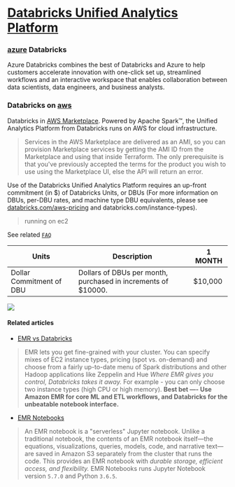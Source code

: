 # [Databricks Unified Analytics Platform][duap]

### [azure] Databricks
Azure Databricks combines the best of Databricks and Azure to help customers accelerate innovation with one-click set up, 
streamlined workflows and an interactive workspace that enables collaboration between data scientists, data engineers, and business analysts.

### Databricks on [aws]
Databricks in [AWS Marketplace](https://aws.amazon.com/marketplace/pp/B07K2NJKRW). Powered by Apache Spark™, the Unified 
Analytics Platform from Databricks runs on AWS for cloud infrastructure. 
> Services in the AWS Marketplace are delivered as an AMI, so you can provision Marketplace services by getting the AMI ID from the Marketplace and using that inside Terraform. The only prerequisite is that you've previously accepted the terms for the product you wish to use using the Marketplace UI, else the API will return an error.

Use of the Databricks Unified Analytics Platform requires an up-front commitment (in $) of Databricks Units, or DBUs 
(For more information on DBUs, per-DBU rates, and machine type DBU equivalents, please see [databricks.com/aws-pricing][aws-pricing] 
and databricks.com/instance-types).

> running on ec2

See related [`FAQ`][aws-faq]

|Units	|Description	|1 MONTH|
---|---|---
Dollar Commitment of DBU	|Dollars of DBUs per month, purchased in increments of $10000.	|$10,000

![](cluster-types.png)

#### Related articles
* [EMR vs Databricks](https://www.quora.com/What-is-the-advantages-disadvantages-of-Databricks-vs-AWS-EMR-spark)
> EMR lets you get fine-grained with your cluster. You can specify mixes of EC2 instance types, pricing (spot vs. on-demand) 
and choose from a fairly up-to-date menu of Spark distributions and other Hadoop applications like Zeppelin and Hue
  _Where EMR gives you control, Databricks takes it away._ For example - you can only choose two instance types (high CPU or high memory).
  **Best bet —- Use Amazon EMR for core ML and ETL workflows, and Databricks for the unbeatable notebook interface.**
* [EMR Notebooks](https://docs.aws.amazon.com/emr/latest/ManagementGuide/emr-managed-notebooks.html)
> An EMR notebook is a "serverless" Jupyter notebook. Unlike a traditional notebook, the contents of an EMR notebook 
itself—the equations, visualizations, queries, models, code, and narrative text—are saved in Amazon S3 separately from 
the cluster that runs the code. This provides an EMR notebook with _durable storage, efficient access, and flexibility._
  EMR Notebooks runs Jupyter Notebook version `5.7.0` and Python `3.6.5`.
  
[duap]: https://databricks.com/product/unified-analytics-platform
[azure]: https://databricks.com/product/azure
[aws]: https://databricks.com/aws
[aws-pricing]: http://databricks.com/aws-pricing
[aws-faq]: https://databricks.com/product/aws-pricing#faq